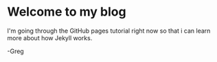 # Welcome to my blog

I'm going through the GitHub pages tutorial right now so that i can learn more about how Jekyll works.

-Greg
